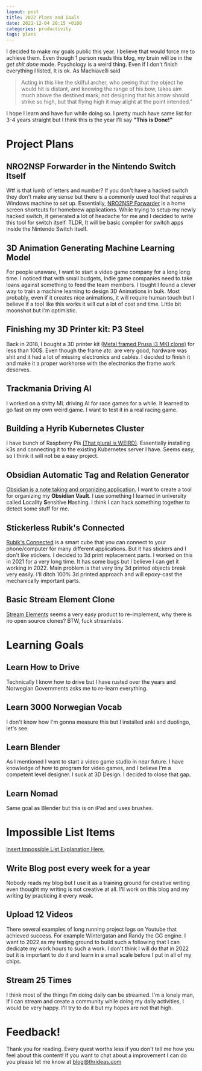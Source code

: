 ```yaml
---
layout: post
title: 2022 Plans and Goals
date: 2021-12-04 20:15 +0100
categories: productivity
tags: plans
---
```

I decided to make my goals public this year. I believe that would force me to achieve them. Even though 1 person reads this blog, my brain will be in the _get shit done_ mode. Psychology is a weird thing. Even if I don't finish everything I listed, It is ok. As Machiavelli said
> Acting in this like the skilful archer, who seeing that the object he would hit is distant, and knowing the range of his bow, takes aim much above the destined mark; not designing that his arrow should strike so high, but that flying high it may alight at the point intended.”

I hope I learn and have fun while doing so. I pretty much have same list for 3-4 years straight but I think this is the year I'll say **"This is Done!"**

# Project Plans
## NRO2NSP Forwarder in the Nintendo Switch Itself
Wtf is that lumb of letters and number? If you don't have a hacked switch they don't make any sense but there is a commonly used tool that requires a Windows machine to set up. Essentially, [NRO2NSP Forwarder](https://gbatemp.net/threads/nro2nsp-retroarch-rom-nro-forwarders.519915/) is a home screen shortcuts for homebrew applications. While trying to setup my newly hacked switch, it generated a lot of headache for me and I decided to write this tool for switch itself. TLDR, It will be basic compiler for switch apps inside the Nintendo Switch itself.
## 3D Animation Generating Machine Learning Model
For people unaware, I want to start a video game company for a long long time. I noticed that with small budgets, Indie game companies need to take loans against something to feed the team members. I tought I found a clever way to train a machine learning to design 3D Animations in bulk. Most probably, even if it creates nice animations, it will require human touch but I believe if a tool like this works it will cut a lot of cost and time. Little bit moonshot but I'm optimistic.
## Finishing my 3D Printer kit: P3 Steel
Back in 2018, I bought a 3D printer kit [(Metal framed Prusa i3 MKI clone)](https://reprap.org/wiki/P3Steel) for less than 100$. Even though the frame _etc._ are very good, hardware was shit and it had a lot of missing electronics and cables. I decided to finish it and make it a proper workhorse with the electronics the frame work deserves.
## Trackmania Driving AI
I worked on a shitty ML driving AI for race games for a while. It learned to go fast on my own weird game. I want to test it in a real racing game.
## Building a Hyrib Kubernetes Cluster
I have bunch of Raspberry Pis [(That plural is WEIRD)](https://www.merriam-webster.com/dictionary/pi#:~:text=noun%20(1),plural%20pis%5C%20%CB%88p%C4%ABz%20%5C). Essentially installing k3s and connecting it to the existing Kubernetes server I have. Seems easy, so I think it will not be a easy project.
## Obsidian Automatic Tag and Relation Generator
[Obsidian is a note taking and organizing application.](https://obsidian.md/) I want to create a tool for organizing my **Obsidian Vault**. I use something I learned in university called **L**ocality **S**ensitive **H**ashing. I think I can hack something together to detect some stuff for me.
## Stickerless Rubik's Connected
[Rubik's Connected](https://www.rubiks.com/en-eu/connected-cube) is a smart cube that you can connect to your phone/computer for many different applications. But it has stickers and I don't like stickers. I decided to 3d print replacement parts. I worked on this in 2021 for a very long time. It has some bugs but I believe I can get it working in 2022. Main problem is that very tiny 3d printed objects break very easily. I'll ditch 100% 3d printed approach and will epoxy-cast the mechanically important parts.
## Basic Stream Element Clone
[Stream Elements](https://streamelements.com/) seems a very easy product to re-implement, why there is no open source clones? BTW, fuck streamlabs.
# Learning Goals
## Learn How to Drive
Technically I know how to drive but I have rusted over the years and Norwegian Governments asks me to re-learn everything.
## Learn 3000 Norwegian Vocab
I don't know how I'm gonna measure this but I installed anki and duolingo, let's see.
## Learn Blender
As I mentioned I want to start a video game studio in near future. I have knowledge of how to program for video games, and I believe I'm a competent level designer. I suck at 3D Design. I decided to close that gap.
## Learn Nomad
Same goal as Blender but this is on iPad and uses brushes.
# Impossible List Items
[Insert Impossible List Explanation Here.](https://impossiblehq.com/impossible-list/)
## Write Blog post every week for a year
Nobody reads my blog but I use it as a training ground for creative writing even thought my writing is not creative at all. I'll work on this blog and my writing by practicing it every weak.
## Upload 12 Videos
There several examples of long running project logs on Youtube that achieved success. For example Wintergatan and Randy the GG engine. I want to 2022 as my testing ground to build such a following that I can dedicate my work hours to such a work. I don't think I will do that in 2022 but it is important to do it and learn in a small scale before I put in all of my chips.
## Stream 25 Times
I think most of the things I'm doing daily can be streamed. I'm a lonely man, If I can stream and create a community while doing my daily activities, I would be very happy. I'll try to do it but my hopes are not that high.

# Feedback!
Thank you for reading. Every quest worths less if you don't tell me how you feel about this content! If you want to chat about a improvement I can do you please let me know at blog@thrideas.com